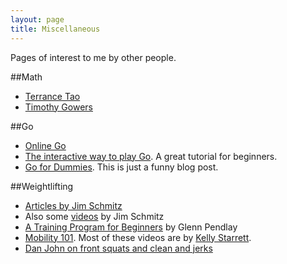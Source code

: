 ```yaml
---
layout: page
title: Miscellaneous
---
```


Pages of interest to me by other people.

##Math
*	[Terrance Tao](http://terrytao.wordpress.com/)
*	[Timothy Gowers](https://gowers.wordpress.com/)

##Go
*	[Online Go](https://online-go.com/play)
*	[The interactive way to play Go](http://playgo.to/iwtg/en/). A great tutorial for beginners.
*	[Go for Dummies](http://gofordummies.blogspot.com/2012/05/no-no-shapes.html). This is just a funny blog post.

##Weightlifting
*	[Articles by Jim Schmitz](http://www.ironmind.com:8080/ironmind/opencms/Lifts/index.html)
*	Also some [videos](http://www.allthingsgym.com/jim-schmitz-olympic-weightlifting-coaching-tips/) by Jim Schmitz
*	[A Training Program for Beginners](http://www.pendlay.com/A-Training-System-for-Beginning-Olympic-Weightlifters_df_90.html) by Glenn Pendlay
*	[Mobility 101](http://www.allthingsgym.com/mobility101/). Most of these videos are by [Kelly Starrett](http://www.mobilitywod.com/about/kellystarrett/).
*	[Dan John on front squats and clean and jerks](http://danjohn.net/2009/12/the-front-squat/)

